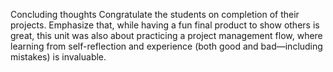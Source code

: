 Concluding thoughts
Congratulate the students on completion of their projects.
Emphasize that, while having a fun final product to show others is great, this unit was also about practicing a project management flow, where learning from self-reflection and experience (both good and bad—including mistakes) is invaluable.
